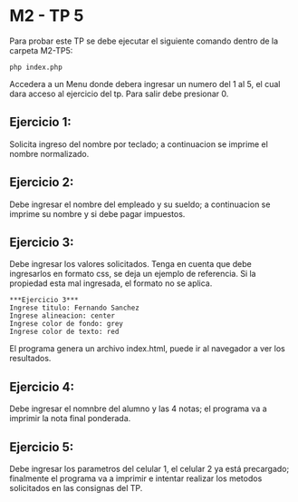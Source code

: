 # M2 - TP 5
Para probar este TP se debe ejecutar el siguiente comando dentro de la carpeta M2-TP5:
```
php index.php
```
Accedera a un Menu donde debera ingresar un numero del 1 al 5, el cual dara acceso al ejercicio del tp.
Para salir debe presionar 0.

## Ejercicio 1:
Solicita ingreso del nombre por teclado; a continuacion se imprime el nombre normalizado.

## Ejercicio 2:
Debe ingresar el nombre del empleado y su sueldo; a continuacion se imprime su nombre y si debe pagar impuestos.

## Ejercicio 3:
Debe ingresar los valores solicitados. Tenga en cuenta que debe ingresarlos en formato css,
se deja un ejemplo de referencia. Si la propiedad esta mal ingresada, el formato no se aplica.

```
***Ejercicio 3***
Ingrese titulo: Fernando Sanchez
Ingrese alineacion: center
Ingrese color de fondo: grey
Ingrese color de texto: red
```
El programa genera un archivo index.html, puede ir al navegador a ver los resultados.

## Ejercicio 4:
Debe ingresar el nomnbre del alumno y las 4 notas; el programa va a imprimir la nota final ponderada.

## Ejercicio 5:
Debe ingresar los parametros del celular 1, el celular 2 ya está precargado; finalmente el programa va a imprimir e intentar realizar los metodos solicitados en las consignas del TP.